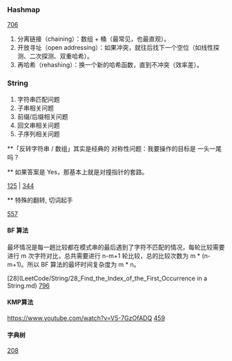 


### Hashmap
[706](LeetCode/Hashmap/0706_Design_HashMap.md)

1. 分离链接（chaining）：数组 + 桶（最常见，也最直观）。
2. 开放寻址（open addressing）：如果冲突，就往后找下一个空位（如线性探测、二次探测、双重哈希）。
3. 再哈希（rehashing）：换一个新的哈希函数，直到不冲突（效率差）。

### String

1. 字符串匹配问题
2. 子串相关问题
3. 前缀/后缀相关问题
4. 回文串相关问题
5. 子序列相关问题


**「反转字符串 / 数组」其实是经典的 对称性问题：我要操作的目标是 一头一尾 吗？

** 如果答案是 Yes，那基本上就是对撞指针的套路。

[125](LeetCode/Two_pointer/125_Valid_Palindrome.md)  |  [344](LeetCode/Two_pointer/344_Reverse_String.md)

** 特殊的翻转, 切词起手

[557](LeetCode/String/557_Reverse_Words_in_a_String_III.md)


#### BF 算法
最坏情况是每一趟比较都在模式串的最后遇到了字符不匹配的情况，每轮比较需要进行 m 次字符对比，总共需要进行 n-m+1 轮比较，总的比较次数为 m * (n-m+1)。所以 BF 算法的最坏时间复杂度为 m * n。

[28](LeetCode/String/28_Find_the_Index_of_the_First_Occurrence in a String.md)
[796](LeetCode/String/796_Rotate_String.md)


#### KMP算法
https://www.youtube.com/watch?v=V5-7GzOfADQ
[459](LeetCode/String/459_Repeated_Substring_Pattern.md)

#### 字典树

[208](LeetCode/String/208_Implement_Trie_(Prefix_Tree).md)